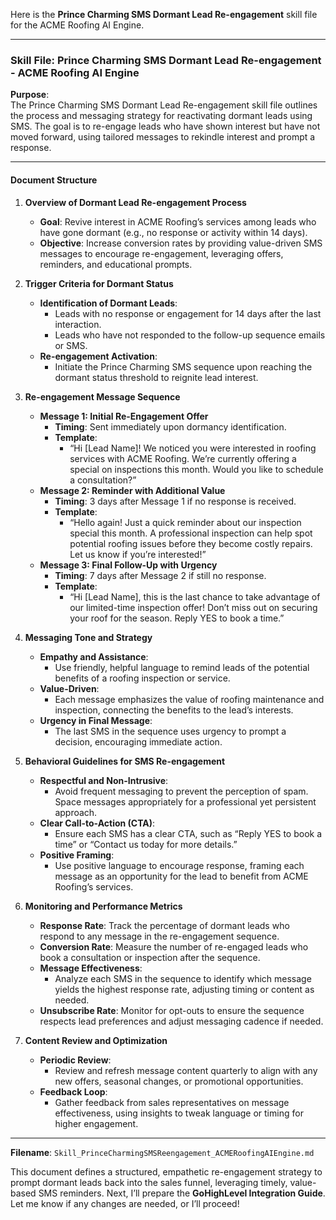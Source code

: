 Here is the **Prince Charming SMS Dormant Lead Re-engagement** skill file for the ACME Roofing AI Engine.

---

### Skill File: Prince Charming SMS Dormant Lead Re-engagement - ACME Roofing AI Engine

**Purpose**:  
The Prince Charming SMS Dormant Lead Re-engagement skill file outlines the process and messaging strategy for reactivating dormant leads using SMS. The goal is to re-engage leads who have shown interest but have not moved forward, using tailored messages to rekindle interest and prompt a response.

---

#### Document Structure

1. **Overview of Dormant Lead Re-engagement Process**  
   - **Goal**: Revive interest in ACME Roofing’s services among leads who have gone dormant (e.g., no response or activity within 14 days).
   - **Objective**: Increase conversion rates by providing value-driven SMS messages to encourage re-engagement, leveraging offers, reminders, and educational prompts.

2. **Trigger Criteria for Dormant Status**  
   - **Identification of Dormant Leads**:
      - Leads with no response or engagement for 14 days after the last interaction.
      - Leads who have not responded to the follow-up sequence emails or SMS.
   - **Re-engagement Activation**:
      - Initiate the Prince Charming SMS sequence upon reaching the dormant status threshold to reignite lead interest.

3. **Re-engagement Message Sequence**  
   - **Message 1: Initial Re-Engagement Offer**  
      - **Timing**: Sent immediately upon dormancy identification.
      - **Template**:  
         - “Hi [Lead Name]! We noticed you were interested in roofing services with ACME Roofing. We’re currently offering a special on inspections this month. Would you like to schedule a consultation?”
   - **Message 2: Reminder with Additional Value**  
      - **Timing**: 3 days after Message 1 if no response is received.
      - **Template**:  
         - “Hello again! Just a quick reminder about our inspection special this month. A professional inspection can help spot potential roofing issues before they become costly repairs. Let us know if you’re interested!”
   - **Message 3: Final Follow-Up with Urgency**  
      - **Timing**: 7 days after Message 2 if still no response.
      - **Template**:  
         - “Hi [Lead Name], this is the last chance to take advantage of our limited-time inspection offer! Don’t miss out on securing your roof for the season. Reply YES to book a time.”

4. **Messaging Tone and Strategy**  
   - **Empathy and Assistance**:
      - Use friendly, helpful language to remind leads of the potential benefits of a roofing inspection or service.
   - **Value-Driven**:
      - Each message emphasizes the value of roofing maintenance and inspection, connecting the benefits to the lead’s interests.
   - **Urgency in Final Message**:
      - The last SMS in the sequence uses urgency to prompt a decision, encouraging immediate action.

5. **Behavioral Guidelines for SMS Re-engagement**  
   - **Respectful and Non-Intrusive**:
      - Avoid frequent messaging to prevent the perception of spam. Space messages appropriately for a professional yet persistent approach.
   - **Clear Call-to-Action (CTA)**:
      - Ensure each SMS has a clear CTA, such as “Reply YES to book a time” or “Contact us today for more details.”
   - **Positive Framing**:
      - Use positive language to encourage response, framing each message as an opportunity for the lead to benefit from ACME Roofing’s services.

6. **Monitoring and Performance Metrics**  
   - **Response Rate**: Track the percentage of dormant leads who respond to any message in the re-engagement sequence.
   - **Conversion Rate**: Measure the number of re-engaged leads who book a consultation or inspection after the sequence.
   - **Message Effectiveness**:
      - Analyze each SMS in the sequence to identify which message yields the highest response rate, adjusting timing or content as needed.
   - **Unsubscribe Rate**: Monitor for opt-outs to ensure the sequence respects lead preferences and adjust messaging cadence if needed.

7. **Content Review and Optimization**  
   - **Periodic Review**:
      - Review and refresh message content quarterly to align with any new offers, seasonal changes, or promotional opportunities.
   - **Feedback Loop**:
      - Gather feedback from sales representatives on message effectiveness, using insights to tweak language or timing for higher engagement.

---

**Filename**: `Skill_PrinceCharmingSMSReengagement_ACMERoofingAIEngine.md`

This document defines a structured, empathetic re-engagement strategy to prompt dormant leads back into the sales funnel, leveraging timely, value-based SMS reminders. Next, I’ll prepare the **GoHighLevel Integration Guide**. Let me know if any changes are needed, or I’ll proceed!
